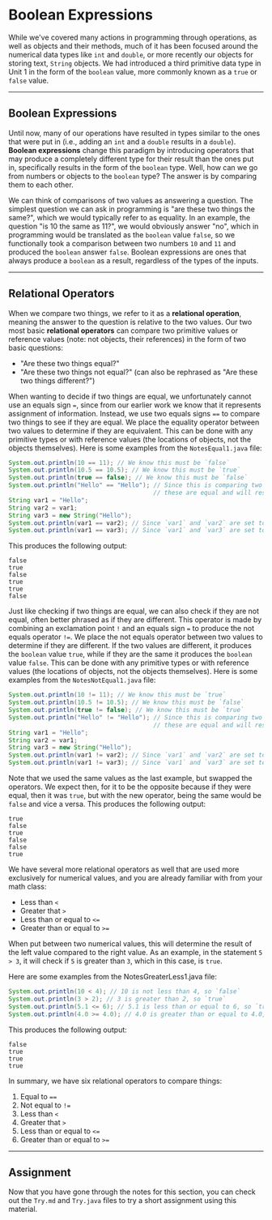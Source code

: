 # Boolean Expressions

While we've covered many actions in programming through operations, as well as objects and their methods, much of it has been focused around the numerical data types like `int` and `double`, or more recently our objects for storing text, `String` objects. We had introduced a third primitive data type in Unit 1 in the form of the `boolean` value, more commonly known as a `true` or `false` value.

---

## Boolean Expressions

Until now, many of our operations have resulted in types similar to the ones that were put in (i.e., adding an `int` and a `double` results in a `double`). **Boolean expressions** change this paradigm by introducing operators that may produce a completely different type for their result than the ones put in, specifically results in the form of the `boolean` type. Well, how can we go from numbers or objects to the `boolean` type? The answer is by comparing them to each other.

We can think of comparisons of two values as answering a question. The simplest question we can ask in programming is "are these two things the same?", which we would typically refer to as equality. In an example, the question "is 10 the same as 11?", we would obviously answer "no", which in programming would be translated as the `boolean` value `false`, so we functionally took a comparison between two numbers `10` and `11` and produced the `boolean` answer `false`. Boolean expressions are ones that always produce a `boolean` as a result, regardless of the types of the inputs.

---

## Relational Operators

When we compare two things, we refer to it as a **relational operation**, meaning the answer to the question is relative to the two values. Our two most basic **relational operators** can compare two primitive values or reference values (note: not objects, their references) in the form of two basic questions:

- "Are these two things equal?"
- "Are these two things not equal?" (can also be rephrased as "Are these two things different?")

When wanting to decide if two things are equal, we unfortunately cannot use an equals sign `=`, since from our earlier work we know that it represents assignment of information. Instead, we use two equals signs `==` to compare two things to see if they are equal. We place the equality operator between two values to determine if they are equivalent. This can be done with any primitive types or with reference values (the locations of objects, not the objects themselves). Here is some examples from the `NotesEqual1.java` file:

```java
System.out.println(10 == 11); // We know this must be `false`
System.out.println(10.5 == 10.5); // We know this must be `true`
System.out.println(true == false); // We know this must be `false`
System.out.println("Hello" == "Hello"); // Since this is comparing two objects, and not references to two objects,
                                        // these are equal and will result in `true`
String var1 = "Hello";
String var2 = var1;
String var3 = new String("Hello");
System.out.println(var1 == var2); // Since `var1` and `var2` are set to share the same memory location, they must be equal.
System.out.println(var1 == var3); // Since `var1` and `var3` are set to different memory locations, they must not be equal.
```

This produces the following output:

```
false
true
false
true
true
false
```

Just like checking if two things are equal, we can also check if they are not equal, often better phrased as if they are different. This operator is made by combining an exclamation point `!` and an equals sign `=` to produce the not equals operator `!=`. We place the not equals operator between two values to determine if they are different. If the two values are different, it produces the `boolean` value `true`, while if they are the same it produces the `boolean` value `false`. This can be done with any primitive types or with reference values (the locations of objects, not the objects themselves). Here is some examples from the `NotesNotEqual1.java` file:

```java
System.out.println(10 != 11); // We know this must be `true`
System.out.println(10.5 != 10.5); // We know this must be `false`
System.out.println(true != false); // We know this must be `true`
System.out.println("Hello" != "Hello"); // Since this is comparing two objects, and not references to two objects,
                                        // these are equal and will result in `false`
String var1 = "Hello";
String var2 = var1;
String var3 = new String("Hello");
System.out.println(var1 != var2); // Since `var1` and `var2` are set to share the same memory location, they must be equal.
System.out.println(var1 != var3); // Since `var1` and `var3` are set to different memory locations, they must not be equal.
```

Note that we used the same values as the last example, but swapped the operators. We expect then, for it to be the opposite because if they were equal, then it was `true`, but with the new operator, being the same would be `false` and vice a versa. This produces the following output:

```
true
false
true
false
false
true
```

We have several more relational operators as well that are used more exclusively for numerical values, and you are already familiar with from your math class:

- Less than `<`
- Greater that `>`
- Less than or equal to `<=`
- Greater than or equal to `>=`

When put between two numerical values, this will determine the result of the left value compared to the right value. As an example, in the statement `5 > 3`, it will check if `5` is greater than `3`, which in this case, is `true`.

Here are some examples from the NotesGreaterLess1.java file:

```java
System.out.println(10 < 4); // 10 is not less than 4, so `false`
System.out.println(3 > 2); // 3 is greater than 2, so `true`
System.out.println(5.1 <= 6); // 5.1 is less than or equal to 6, so `true`
System.out.println(4.0 >= 4.0); // 4.0 is greater than or equal to 4.0, so `true`
```

This produces the following output:

```
false
true
true
true
```

In summary, we have six relational operators to compare things:

1. Equal to `==`
2. Not equal to `!=`
3. Less than `<`
4. Greater that `>`
5. Less than or equal to `<=`
6. Greater than or equal to `>=`

---

## Assignment

Now that you have gone through the notes for this section, you can check out the `Try.md` and `Try.java` files to try a short assignment using this material.
